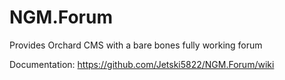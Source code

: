NGM.Forum
=========

Provides Orchard CMS with a bare bones fully working forum

Documentation: https://github.com/Jetski5822/NGM.Forum/wiki
